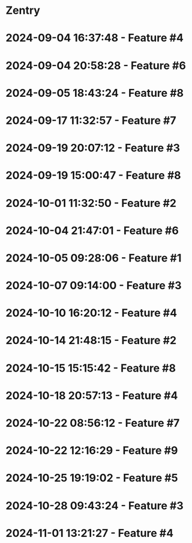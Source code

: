 ﻿# Zentry
# 2024-09-04 16:37:48 - Feature #4
# 2024-09-04 20:58:28 - Feature #6
# 2024-09-05 18:43:24 - Feature #8
# 2024-09-17 11:32:57 - Feature #7
# 2024-09-19 20:07:12 - Feature #3
# 2024-09-19 15:00:47 - Feature #8
# 2024-10-01 11:32:50 - Feature #2
# 2024-10-04 21:47:01 - Feature #6
# 2024-10-05 09:28:06 - Feature #1
# 2024-10-07 09:14:00 - Feature #3
# 2024-10-10 16:20:12 - Feature #4
# 2024-10-14 21:48:15 - Feature #2
# 2024-10-15 15:15:42 - Feature #8
# 2024-10-18 20:57:13 - Feature #4
# 2024-10-22 08:56:12 - Feature #7
# 2024-10-22 12:16:29 - Feature #9
# 2024-10-25 19:19:02 - Feature #5
# 2024-10-28 09:43:24 - Feature #3
# 2024-11-01 13:21:27 - Feature #4

